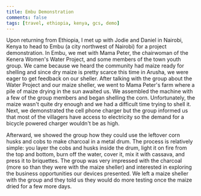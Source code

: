 ```yaml
---
title: Embu Demonstration
comments: false
tags: [travel, ethiopia, kenya, gcs, demo]
---
```

Upon returning from Ethiopia, I met up with Jodie and Daniel in Nairobi, Kenya to head to Embu (a city northwest of Nairobi) for a project demonstration. In Embu, we met with Mama Peter, the chairwoman of the Kenera Women's Water Project, and some members of the town youth group. <!-- more --> We came because we heard the community had maize ready for shelling and since dry maize is pretty scarce this time in Arusha, we were eager to get feedback on our sheller. After talking with the group about the Water Project and our maize sheller, we went to Mama Peter's farm where a pile of maize drying in the sun awaited us. We assembled the machine with a few of the group members and began shelling the corn. Unfortunately, the maize wasn't quite dry enough and we had a difficult time trying to shell it. Next, we demonstrated the cell phone charger but the group informed us that most of the villagers have access to electricity so the demand for a bicycle powered charger wouldn't be as high.

Afterward, we showed the group how they could use the leftover corn husks and cobs to make charcoal in a metal drum. The process is relatively simple: you layer the cobs and husks inside the drum, light it on fire from the top and bottom, burn off the water, cover it, mix it with cassava, and press it to briquettes. The group was very impressed with the charcoal (more so than they were with the maize sheller) and interested in exploring the business opportunities our devices presented. We left a maize sheller with the group and they told us they would do more testing once the maize dried for a few more days.
